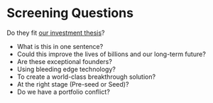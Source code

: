 # Screening Questions
Do they fit [our investment thesis](/README.md#our-investment-thesis)?	
- What is this in one sentence?
- Could this improve the lives of billions and our long-term future?
- Are these exceptional founders?
- Using bleeding edge technology?
- To create a world-class breakthrough solution?
- At the right stage (Pre-seed or Seed)?
- Do we have a portfolio conflict?
